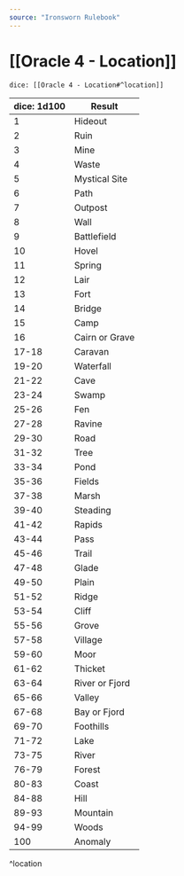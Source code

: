```yaml
---
source: "Ironsworn Rulebook"
---
```

# [[Oracle 4 - Location]]

`dice: [[Oracle 4 - Location#^location]]`

| dice: 1d100 | Result         |
| ----------- | -------------- |
| 1           | Hideout        |
| 2           | Ruin           |
| 3           | Mine           |
| 4           | Waste          |
| 5           | Mystical Site  |
| 6           | Path           |
| 7           | Outpost        |
| 8           | Wall           |
| 9           | Battlefield    |
| 10          | Hovel          |
| 11          | Spring         |
| 12          | Lair           |
| 13          | Fort           |
| 14          | Bridge         |
| 15          | Camp           |
| 16          | Cairn or Grave |
| 17-18       | Caravan        |
| 19-20       | Waterfall      |
| 21-22       | Cave           |
| 23-24       | Swamp          |
| 25-26       | Fen            |
| 27-28       | Ravine         |
| 29-30       | Road           |
| 31-32       | Tree           |
| 33-34       | Pond           |
| 35-36       | Fields         |
| 37-38       | Marsh          |
| 39-40       | Steading       |
| 41-42       | Rapids         |
| 43-44       | Pass           |
| 45-46       | Trail          |
| 47-48       | Glade          |
| 49-50       | Plain          |
| 51-52       | Ridge          |
| 53-54       | Cliff          |
| 55-56       | Grove          |
| 57-58       | Village        |
| 59-60       | Moor           |
| 61-62       | Thicket        |
| 63-64       | River or Fjord |
| 65-66       | Valley         |
| 67-68       | Bay or Fjord   |
| 69-70       | Foothills      |
| 71-72       | Lake           |
| 73-75       | River          |
| 76-79       | Forest         |
| 80-83       | Coast          |
| 84-88       | Hill           |
| 89-93       | Mountain       |
| 94-99       | Woods          |
| 100          | Anomaly        |
^location
